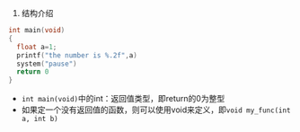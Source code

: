 


1. 结构介绍
```c
int main(void)
{
  float a=1;
  printf("the number is %.2f",a)
  system("pause")
  return 0
}
```
- `int main(void)`中的int：返回值类型，即return的0为整型
- 如果定一个没有返回值的函数，则可以使用void来定义，即`void my_func(int a, int b)`
